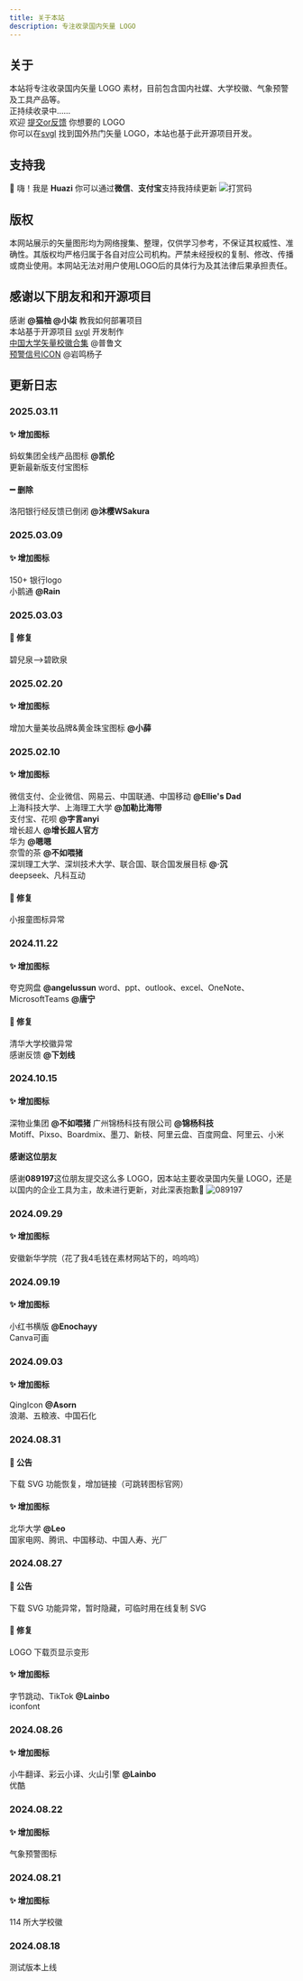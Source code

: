 ```yaml
---
title: 关于本站
description: 专注收录国内矢量 LOGO
---
```


<script>
  import Endpoint from '../components/endpoints.svelte';
</script>


## 关于
本站将专注收录国内矢量 LOGO 素材，目前包含国内社媒、大学校徽、气象预警及工具产品等。<br>
正持续收录中……<br>
欢迎 [提交or反馈](https://tally.so/r/3qOv78) 你想要的 LOGO <br>
你可以在[svgl](https://svgl.app/) 找到国外热门矢量 LOGO，本站也基于此开源项目开发。
## 支持我
👋 嗨！我是 **Huazi** 你可以通过**微信**、**支付宝**支持我持续更新
![打赏码](https://huazispace.s3.bitiful.net/SVGLOGO/reward.png "打赏码")

## 版权
本网站展示的矢量图形均为网络搜集、整理，仅供学习参考，不保证其权威性、准确性。其版权均严格归属于各自对应公司机构。严禁未经授权的复制、修改、传播或商业使用。本网站无法对用户使用LOGO后的具体行为及其法律后果承担责任。

## 感谢以下朋友和和开源项目
感谢 **@猫柚 @小柒** 教我如何部署项目 <br>
本站基于开源项目 [svgl](https://github.com/pheralb/svgl) 开发制作<br>
[中国大学矢量校徽合集](https://www.figma.com/community/file/916515339708288305) @普鲁文<br>
[预警信号ICON](https://www.figma.com/community/file/1133299341246601360) @岩鸣杨子<br>

## 更新日志
### 2025.03.11
#### ✨ 增加图标
蚂蚁集团全线产品图标 **@凯伦** <br>
更新最新版支付宝图标
#### ➖ 删除
洛阳银行经反馈已倒闭 **@沐樱WSakura** <br>
### 2025.03.09
#### ✨ 增加图标
150+ 银行logo <br>
小鹅通 **@Rain**
### 2025.03.03
#### 🐞 修复
碧兒泉-->碧欧泉
### 2025.02.20
#### ✨ 增加图标
增加大量美妆品牌&黄金珠宝图标 **@小薛** 
### 2025.02.10
#### ✨ 增加图标
微信支付、企业微信、网易云、中国联通、中国移动 **@Ellie's Dad** <br>
上海科技大学、上海理工大学 **@加勒比海带** <br>
支付宝、花呗 **@字言anyi** <br>
增长超人 **@增长超人官方** <br>
华为 **@嗯嗯** <br>
奈雪的茶 **@不如喂猪** <br>
深圳理工大学、深圳技术大学、联合国、联合国发展目标 **@·沉** <br>
deepseek、凡科互动
#### 🐞 修复
小报童图标异常
### 2024.11.22
#### ✨ 增加图标
夸克网盘 **@angelussun** word、ppt、outlook、excel、OneNote、MicrosoftTeams **@唐宁**
#### 🐞 修复
清华大学校徽异常 <br>
感谢反馈 **@下划线**
### 2024.10.15
#### ✨ 增加图标
深物业集团 **@不如喂猪** 广州锦杨科技有限公司 **@锦杨科技** <br>
Motiff、Pixso、Boardmix、墨刀、新枝、阿里云盘、百度网盘、阿里云、小米
#### 感谢这位朋友
感谢**089197**这位朋友提交这么多 LOGO，因本站主要收录国内矢量 LOGO，还是以国内的企业工具为主，故未进行更新，对此深表抱歉🙏
![089197](https://huazispace.s3.bitiful.net/SVGLOGO/089197.jpg "089197")
### 2024.09.29
#### ✨ 增加图标
安徽新华学院（花了我4毛钱在素材网站下的，呜呜呜）
### 2024.09.19
#### ✨ 增加图标
小红书横版 **@Enochayy** <br>
Canva可画
### 2024.09.03
#### ✨ 增加图标
QingIcon **@Asorn** <br>
浪潮、五粮液、中国石化
### 2024.08.31
#### 📢 公告
下载 SVG 功能恢复，增加链接（可跳转图标官网）
#### ✨ 增加图标
北华大学 **@Leo** <br>
国家电网、腾讯、中国移动、中国人寿、光厂
### 2024.08.27
#### 📢 公告
下载 SVG 功能异常，暂时隐藏，可临时用在线复制 SVG
#### 🐞 修复
LOGO 下载页显示变形
#### ✨ 增加图标
字节跳动、TikTok **@Lainbo** <br>
iconfont
### 2024.08.26
#### ✨ 增加图标
小牛翻译、彩云小译、火山引擎 **@Lainbo** <br>
优酷
### 2024.08.22
#### ✨ 增加图标
气象预警图标
### 2024.08.21
#### ✨ 增加图标
114 所大学校徽
### 2024.08.18
测试版本上线



